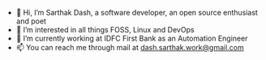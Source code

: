 - 👋 Hi, I’m Sarthak Dash, a software developer, an open source enthusiast and poet
- 👀 I’m interested in all things FOSS, Linux and DevOps
- 🌱 I’m currently working at IDFC First Bank as an Automation Engineer
- 📫 You can reach me through mail at dash.sarthak.work@gmail.com

<!---
dash-sarthak/dash-sarthak is a ✨ special ✨ repository because its `README.md` (this file) appears on your GitHub profile.
You can click the Preview link to take a look at your changes.
--->
